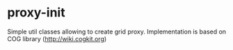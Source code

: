 proxy-init
==========

Simple util classes allowing to create grid proxy. Implementation is based on COG library (http://wiki.cogkit.org)